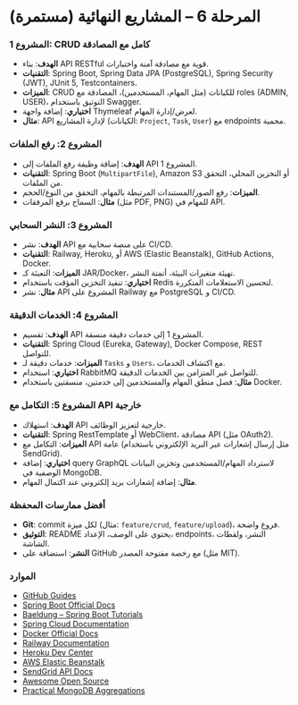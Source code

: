 # المرحلة 6 – المشاريع النهائية (مستمرة)

### المشروع 1: CRUD كامل مع المصادقة
- **الهدف**: بناء API RESTful قوية مع مصادقة آمنة واختبارات.  
- **التقنيات**: Spring Boot, Spring Data JPA (PostgreSQL), Spring Security (JWT), JUnit 5, Testcontainers.  
- **الميزات**: CRUD للكيانات (مثل المهام، المستخدمين)، المصادقة مع roles (ADMIN, USER)، التوثيق باستخدام Swagger.  
- **اختياري**: إضافة واجهة Thymeleaf لعرض/إدارة المهام.  
- **مثال**: API لإدارة المشاريع (الكيانات: `Project`, `Task`, `User`) مع endpoints محمية.  

### المشروع 2: رفع الملفات
- **الهدف**: إضافة وظيفة رفع الملفات إلى API المشروع 1.  
- **التقنيات**: Spring Boot (`MultipartFile`), Amazon S3 أو التخزين المحلي، التحقق من الملفات.  
- **الميزات**: رفع الصور/المستندات المرتبطة بالمهام، التحقق من النوع/الحجم.  
- **مثال**: السماح برفع المرفقات (مثل PDF, PNG) للمهام في API.  

### المشروع 3: النشر السحابي
- **الهدف**: نشر API على منصة سحابية مع CI/CD.  
- **التقنيات**: Railway, Heroku, أو AWS (Elastic Beanstalk), GitHub Actions, Docker.  
- **الميزات**: التعبئة كـ JAR/Docker، تهيئة متغيرات البيئة، أتمتة النشر.  
- **اختياري**: تنفيذ التخزين المؤقت باستخدام Redis لتحسين الاستعلامات المتكررة.  
- **مثال**: نشر API المشروع على Railway مع PostgreSQL و CI/CD.  

### المشروع 4: الخدمات الدقيقة
- **الهدف**: تقسيم API المشروع 1 إلى خدمات دقيقة منسقة.  
- **التقنيات**: Spring Cloud (Eureka, Gateway), Docker Compose, REST للتواصل.  
- **الميزات**: خدمات دقيقة لـ `Tasks` و `Users`، مع اكتشاف الخدمات.  
- **اختياري**: استخدام RabbitMQ للتواصل غير المتزامن بين الخدمات الدقيقة.  
- **مثال**: فصل منطق المهام والمستخدمين إلى خدمتين، منسقتين باستخدام Docker.  

### المشروع 5: التكامل مع API خارجية
- **الهدف**: استهلاك API خارجية لتعزيز الوظائف.  
- **التقنيات**: Spring RestTemplate أو WebClient، مصادقة API (مثل OAuth2).  
- **الميزات**: التكامل مع API عامة (مثل إرسال إشعارات عبر البريد الإلكتروني باستخدام SendGrid).  
- **اختياري**: إضافة query GraphQL لاسترداد المهام/المستخدمين وتخزين البيانات الوصفية في MongoDB.  
- **مثال**: إضافة إشعارات بريد إلكتروني عند اكتمال المهام.  

### أفضل ممارسات المحفظة
- **Git**: commit لكل ميزة (مثال: `feature/crud`, `feature/upload`)، فروع واضحة.  
- **التوثيق**: README يحتوي على الوصف، الإعداد، endpoints، النشر، ولقطات الشاشة.  
- **النشر**: استضافة على GitHub مع رخصة مفتوحة المصدر (مثل MIT).  

### الموارد
- [GitHub Guides](https://guides.github.com)  
- [Spring Boot Official Docs](https://spring.io/projects/spring-boot)  
- [Baeldung – Spring Boot Tutorials](https://www.baeldung.com)  
- [Spring Cloud Documentation](https://spring.io/projects/spring-cloud)  
- [Docker Official Docs](https://docs.docker.com)  
- [Railway Documentation](https://docs.railway.app)  
- [Heroku Dev Center](https://devcenter.heroku.com)  
- [AWS Elastic Beanstalk](https://docs.aws.amazon.com/elasticbeanstalk)  
- [SendGrid API Docs](https://docs.sendgrid.com)  
- [Awesome Open Source](https://awesomeopensource.com)  
- [Practical MongoDB Aggregations](https://university.mongodb.com/courses/MongoDB-Aggregations)